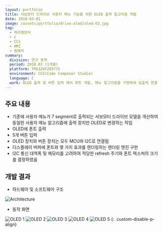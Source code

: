 ```yaml
---
layout: portfolio
title: 서보모터 드라이브 사용자 메뉴 기능을 위한 OLED 출력 알고리즘 개발
date: 2018-03-01
image: /assets/portfolio/drive-oled/oled-03.jpg
tag:
  - 하이젠모터
  - C
  - CCS
  - HMI
  - 펌웨어
summary:
  division: 연구 용역
  period: 2018.03 (1개월)
  platform: TMS320F28377S
  environment: CCS(Code Composer Studio)
  language: C
  work: OLED 출력 및 버튼 입력 제어 파트 개발, 메뉴 알고리즘을 구현하여 입출력 연결
---
```


## 주요 내용

* 기존에 사용자 메뉴가 7 segment로 출력되는 서보모터 드라이브 모델을 개선하여 동일한 사용자 메뉴 알고리즘에 출력 장치만 OLED로 변경하는 작업
* OLED에 폰트 출력
* 5개 버튼 입력
* OLED 장치와 버튼 장치는 모두 MCU와 I2C로 연결됨
* 디스플레이 버퍼에 폰트와 몇 가지 효과를 렌더링하는 렌더링 엔진 구현
* I2C 통신 대역폭 및 메모리를 고려하여 적당한 refresh 주기와 폰트 텍스쳐의 크기를 결정하였음

## 개발 결과

* 하드웨어 및 소프트웨어 구조

![Architecture]({{site.baseurl}}/assets/portfolio/drive-oled/architecture.png)

* 동작 화면

![OLED 1]({{site.baseurl}}/assets/portfolio/drive-oled/oled-01.jpg)
![OLED 2]({{site.baseurl}}/assets/portfolio/drive-oled/oled-02.jpg)
![OLED 3]({{site.baseurl}}/assets/portfolio/drive-oled/oled-03.jpg)
![OLED 4]({{site.baseurl}}/assets/portfolio/drive-oled/oled-04.jpg)
![OLED 5]({{site.baseurl}}/assets/portfolio/drive-oled/oled-05.jpg)
{: .custom-disable-p-align}
